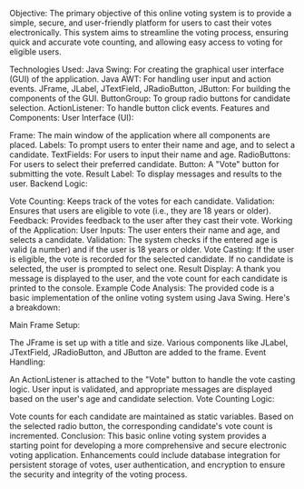 Objective:
The primary objective of this online voting system is to provide a simple, secure, and user-friendly platform for users to cast their votes electronically. This system aims to streamline the voting process, ensuring quick and accurate vote counting, and allowing easy access to voting for eligible users.

Technologies Used:
Java Swing: For creating the graphical user interface (GUI) of the application.
Java AWT: For handling user input and action events.
JFrame, JLabel, JTextField, JRadioButton, JButton: For building the components of the GUI.
ButtonGroup: To group radio buttons for candidate selection.
ActionListener: To handle button click events.
Features and Components:
User Interface (UI):

Frame: The main window of the application where all components are placed.
Labels: To prompt users to enter their name and age, and to select a candidate.
TextFields: For users to input their name and age.
RadioButtons: For users to select their preferred candidate.
Button: A "Vote" button for submitting the vote.
Result Label: To display messages and results to the user.
Backend Logic:

Vote Counting: Keeps track of the votes for each candidate.
Validation: Ensures that users are eligible to vote (i.e., they are 18 years or older).
Feedback: Provides feedback to the user after they cast their vote.
Working of the Application:
User Inputs: The user enters their name and age, and selects a candidate.
Validation: The system checks if the entered age is valid (a number) and if the user is 18 years or older.
Vote Casting: If the user is eligible, the vote is recorded for the selected candidate. If no candidate is selected, the user is prompted to select one.
Result Display: A thank you message is displayed to the user, and the vote count for each candidate is printed to the console.
Example Code Analysis:
The provided code is a basic implementation of the online voting system using Java Swing. Here's a breakdown:

Main Frame Setup:

The JFrame is set up with a title and size.
Various components like JLabel, JTextField, JRadioButton, and JButton are added to the frame.
Event Handling:

An ActionListener is attached to the "Vote" button to handle the vote casting logic.
User input is validated, and appropriate messages are displayed based on the user's age and candidate selection.
Vote Counting Logic:

Vote counts for each candidate are maintained as static variables.
Based on the selected radio button, the corresponding candidate's vote count is incremented.
Conclusion:
This basic online voting system provides a starting point for developing a more comprehensive and secure electronic voting application. Enhancements could include database integration for persistent storage of votes, user authentication, and encryption to ensure the security and integrity of the voting process.
